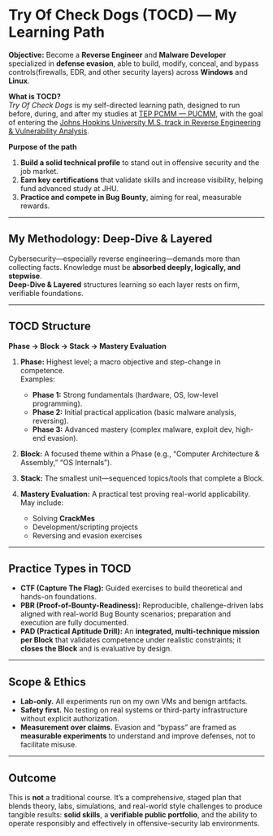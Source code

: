 
# Try Of Check Dogs (TOCD) — My Learning Path

**Objective:** Become a **Reverse Engineer** and **Malware Developer** specialized in **defense evasion**, able to build, modify, conceal, and bypass controls(firewalls, EDR, and other security layers) 
across **Windows** and **Linux**.

**What is TOCD?**  
_Try Of Check Dogs_ is my self-directed learning path, designed to run before, during, and after my studies at [TEP PCMM — PUCMM](https://tep.pucmm.edu.do/ts-ciberseguridad), with the goal of entering the [Johns Hopkins University M.S. track in Reverse Engineering & Vulnerability Analysis](https://ep.jhu.edu/courses/695744-reverse-engineering-and-vulnerability-analysis/).

**Purpose of the path**
1. **Build a solid technical profile** to stand out in offensive security and the job market.  
2. **Earn key certifications** that validate skills and increase visibility, helping fund advanced study at JHU.  
3. **Practice and compete in Bug Bounty**, aiming for real, measurable rewards.

---

## My Methodology: **Deep-Dive & Layered**

Cybersecurity—especially reverse engineering—demands more than collecting facts. Knowledge must be **absorbed deeply, logically, and stepwise**.  
**Deep-Dive & Layered** structures learning so each layer rests on firm, verifiable foundations.

---

## TOCD Structure

**Phase → Block → Stack → Mastery Evaluation**

1. **Phase:** Highest level; a macro objective and step-change in competence.  
   Examples:
   - **Phase 1:** Strong fundamentals (hardware, OS, low-level programming).  
   - **Phase 2:** Initial practical application (basic malware analysis, reversing).  
   - **Phase 3:** Advanced mastery (complex malware, exploit dev, high-end evasion).

2. **Block:** A focused theme within a Phase (e.g., “Computer Architecture & Assembly,” “OS Internals”).

3. **Stack:** The smallest unit—sequenced topics/tools that complete a Block.

4. **Mastery Evaluation:** A practical test proving real-world applicability. May include:
   - Solving **CrackMes**  
   - Development/scripting projects  
   - Reversing and evasion exercises

---

## Practice Types in TOCD

- **CTF (Capture The Flag):** Guided exercises to build theoretical and hands-on foundations.  
- **PBR (Proof-of-Bounty-Readiness):** Reproducible, challenge-driven labs aligned with real-world Bug Bounty scenarios; preparation and execution are fully documented.  
- **PAD (Practical Aptitude Drill):** An **integrated, multi-technique mission per Block** that validates competence under realistic constraints; it **closes the Block** and is evaluative by design.
---

## Scope & Ethics

* **Lab-only.** All experiments run on my own VMs and benign artifacts.
* **Safety first.** No testing on real systems or third-party infrastructure without explicit authorization.
* **Measurement over claims.** Evasion and “bypass” are framed as **measurable experiments** to understand and improve defenses, not to facilitate misuse.

---

## Outcome

This is **not** a traditional course. It’s a comprehensive, staged plan that blends theory, labs, simulations, 
and real-world style challenges to produce tangible results: **solid skills**, a **verifiable public portfolio**, and the ability to operate responsibly and effectively in offensive-security lab environments.
